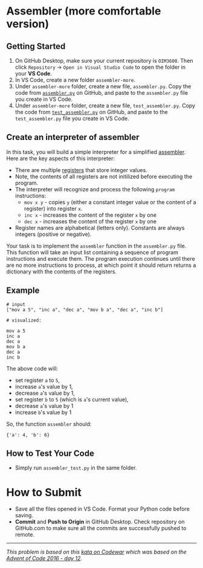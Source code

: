 # Assembler (more comfortable version)

## Getting Started

1. On GitHub Desktop, make sure your current repository is `OIM3600`. Then click `Repository` -> `Open in Visual Studio Code` to open the folder in your **VS Code**.
2. In VS Code, create a new folder `assembler-more`. 
3. Under `assembler-more` folder, create a new file, `assembler.py`. Copy the code from [`assembler.py`](./assembler/assembler-more/assembler.py) on GitHub, and paste to the `assembler.py` file you create in VS Code.
3. Under `assembler-more` folder, create a new file, `test_assembler.py`. Copy the code from [`test_assembler.py`](./assembler/assembler-more/test_assembler.py) on GitHub, and paste to the `test_assembler.py` file you create in VS Code.

## Create an interpreter of assembler

In this task, you will build a simple interpreter for a simplified [assembler](https://en.wikipedia.org/wiki/Assembly_language). Here are the key aspects of this interpreter:

- There are multiple [registers](https://en.wikipedia.org/wiki/Processor_register) that store integer values.
- Note, the contents of all registers are not initilized before executing the program.
- The interpreter will recognize and process the following `program` instructions:
  - `mov x y` - copies `y` (either a constant integer value or the content of a register) into register `x`.
  - `inc x` - increases the content of the register `x` by one
  - `dec x` - increases the content of the register `x` by one
- Register names are alphabetical (letters only). Constants are always integers (positive or negative).

Your task is to implement the `assembler` function in the `assembler.py` file. This function will take an input list containing a sequence of program instructions and execute them. The program execution continues until there are no more instructions to process, at which point it should return returns a dictionary with the contents of the registers.

## Example

```
# input
["mov a 5", "inc a", "dec a", "mov b a", "dec a", "inc b"]

# visualized:

mov a 5
inc a
dec a
mov b a
dec a
inc b
```
The above code will:
- set register `a` to `5`,
- increase `a`'s value by 1,
- decrease `a`'s value by 1,
- set register `b` to `5` (which is `a`'s current value),
- decrease `a`'s value by 1
- increase `b`'s value by 1

  
So, the function `assembler` should:
```
{'a': 4, 'b': 6}
```

## How to Test Your Code

- Simply run `assembler_test.py` in the same folder.

# How to Submit

- Save all the files opened in VS Code. Format your Python code before saving.
- **Commit** and **Push to Origin** in GitHub Desktop. Check repository on GitHub.com to make sure all the commits are successfully pushed to remote.

---
_This problem is based on this [kata on Codewar](https://www.codewars.com/kata/58e24788e24ddee28e000053) which was based on the [Advent of Code 2016 - day 12](https://adventofcode.com/2016/day/12)._